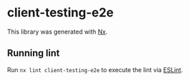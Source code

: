 # client-testing-e2e

This library was generated with [Nx](https://nx.dev).

## Running lint

Run `nx lint client-testing-e2e` to execute the lint via [ESLint](https://eslint.org/).
